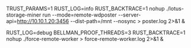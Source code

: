 
TRUST_PARAMS=1 RUST_LOG=info RUST_BACKTRACE=1 nohup ./lotus-storage-miner run --mode=remote-wdposter --server-api=http://10.10.1.20:3456 --dist-path=/mnt --nosync > poster.log 2>&1 &

RUST_LOG=debug BELLMAN_PROOF_THREADS=3 RUST_BACKTRACE=1 nohup ./force-remote-worker > force-remote-worker.log 2>&1 &


